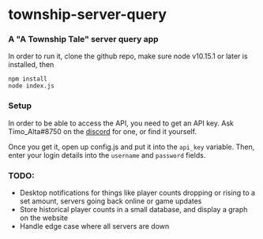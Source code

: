 # township-server-query
### A "A Township Tale" server query app

In order to run it, clone the github repo, make sure node v10.15.1 or later is installed, then

    npm install
    node index.js


### Setup

In order to be able to access the API, you need to get an API key. Ask Timo_Alta#8750 on the [discord](https://discord.gg/townshiptale) for one, or find it yourself.

Once you get it, open up config.js and put it into the `api_key` variable. Then, enter your login details into the `username` and `password` fields.

### TODO:
 - Desktop notifications for things like player counts dropping or rising to a set amount, servers going back online or game updates
 - Store historical player counts in a small database, and display a graph on the website
 - Handle edge case where all servers are down